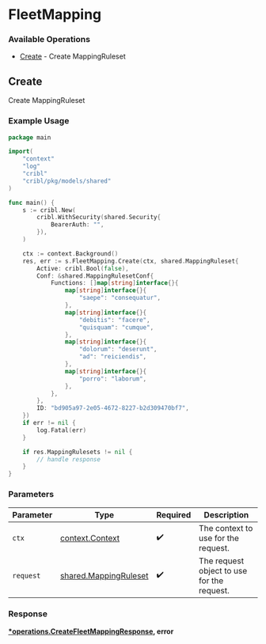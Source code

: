 # FleetMapping

### Available Operations

* [Create](#create) - Create MappingRuleset

## Create

Create MappingRuleset

### Example Usage

```go
package main

import(
	"context"
	"log"
	"cribl"
	"cribl/pkg/models/shared"
)

func main() {
    s := cribl.New(
        cribl.WithSecurity(shared.Security{
            BearerAuth: "",
        }),
    )

    ctx := context.Background()
    res, err := s.FleetMapping.Create(ctx, shared.MappingRuleset{
        Active: cribl.Bool(false),
        Conf: &shared.MappingRulesetConf{
            Functions: []map[string]interface{}{
                map[string]interface{}{
                    "saepe": "consequatur",
                },
                map[string]interface{}{
                    "debitis": "facere",
                    "quisquam": "cumque",
                },
                map[string]interface{}{
                    "dolorum": "deserunt",
                    "ad": "reiciendis",
                },
                map[string]interface{}{
                    "porro": "laborum",
                },
            },
        },
        ID: "bd905a97-2e05-4672-8227-b2d309470bf7",
    })
    if err != nil {
        log.Fatal(err)
    }

    if res.MappingRulesets != nil {
        // handle response
    }
}
```

### Parameters

| Parameter                                                      | Type                                                           | Required                                                       | Description                                                    |
| -------------------------------------------------------------- | -------------------------------------------------------------- | -------------------------------------------------------------- | -------------------------------------------------------------- |
| `ctx`                                                          | [context.Context](https://pkg.go.dev/context#Context)          | :heavy_check_mark:                                             | The context to use for the request.                            |
| `request`                                                      | [shared.MappingRuleset](../../models/shared/mappingruleset.md) | :heavy_check_mark:                                             | The request object to use for the request.                     |


### Response

**[*operations.CreateFleetMappingResponse](../../models/operations/createfleetmappingresponse.md), error**


